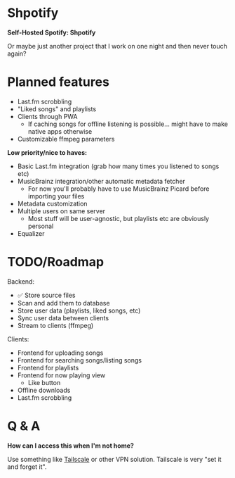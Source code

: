 # Shpotify

**Self-Hosted Spotify: Shpotify**

Or maybe just another project that I work on one night and then never touch again?

# Planned features

- Last.fm scrobbling
- "Liked songs" and playlists
- Clients through PWA
  - If caching songs for offline listening is possible... might have to make native apps otherwise
- Customizable ffmpeg parameters

**Low priority/nice to haves:**

- Basic Last.fm integration (grab how many times you listened to songs etc)
- MusicBrainz integration/other automatic metadata fetcher
  - For now you'll probably have to use MusicBrainz Picard before importing your files
- Metadata customization
- Multiple users on same server
  - Most stuff will be user-agnostic, but playlists etc are obviously personal
- Equalizer

# TODO/Roadmap

Backend:

- ✅ Store source files
- Scan and add them to database
- Store user data (playlists, liked songs, etc)
- Sync user data between clients
- Stream to clients (ffmpeg)

Clients:

- Frontend for uploading songs
- Frontend for searching songs/listing songs
- Frontend for playlists
- Frontend for now playing view
  - Like button
- Offline downloads
- Last.fm scrobbling

# Q & A

**How can I access this when I'm not home?**

Use something like [Tailscale](https://tailscale.com/) or other VPN solution. Tailscale is very "set it and forget it".
